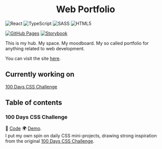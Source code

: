 <h1 align="center">
  Web Portfolio
</h1>

![React](https://img.shields.io/badge/react-%2320232a.svg?style=for-the-badge&logo=react&logoColor=%2361DAFB)
![TypeScript](https://img.shields.io/badge/typescript-%23007ACC.svg?style=for-the-badge&logo=typescript&logoColor=white)
![SASS](https://img.shields.io/badge/SASS-hotpink.svg?style=for-the-badge&logo=SASS&logoColor=white)
![HTML5](https://img.shields.io/badge/html5-%23E34F26.svg?style=for-the-badge&logo=html5&logoColor=white)


[![GitHub Pages](https://img.shields.io/github/deployments/AyronK/my-web-moodboard/github-pages?label=Site%20deployment&style=flat)](https://ayronk.github.io/my-web-moodboard)
[![Storybook](https://img.shields.io/badge/-Storybook-FF4785?style=flat&logo=storybook&logoColor=white)](https://main--63f7bc6d54497ad78e9d4fc6.chromatic.com)


This is my hub. My space. My moodboard. My so called portfolio for anything related to web development.

You can visit the site [here](https://ayronk.github.io/my-web-moodboard/).

## Currently working on
[100 Days CSS Challenge](https://github.com/AyronK/my-web-moodboard/edit/main/README.md#100-days-css-challenge)

## Table of contents  
### **100 Days CSS Challenge**
🤖 [Code](https://github.com/AyronK/my-web-moodboard/tree/main/src/challenges/100-days-css)
🌍 [Demo](https://ayronk.github.io/my-web-moodboard/).  
I put my own spin on daily CSS mini-projects, drawing strong inspiration from the original [100 Days CSS Challenge](https://100dayscss.com).  
